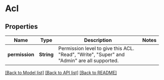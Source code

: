# Acl

## Properties

Name | Type | Description | Notes
------------ | ------------- | ------------- | -------------
**permission** | **String** | Permission level to give this ACL.  \"Read\", \"Write\", \"Super\" and \"Admin\" are all supported.  | 

[[Back to Model list]](../README.md#documentation-for-models) [[Back to API list]](../README.md#documentation-for-api-endpoints) [[Back to README]](../README.md)


